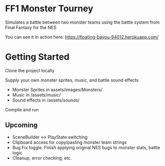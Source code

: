 # FF1 Monster Tourney

Simulates a battle between two monster teams using the battle system from Final Fantasy for the NES

You can see it in action here: https://floating-bayou-94012.herokuapp.com/

# Getting Started

Clone the project locally

Supply your own monster sprites, music, and battle sound effects
* Monster Sprites in assets/images/Monsters/ 
* Music in /assets/music/
* Sound effects in /assets/sounds/

Compile and run

## Upcoming

* SceneBuilder <-> PlayState switching
* Clipboard access for copy/pasting monster team strings
* Bug Fix toggle. Finish applying original NES bugs to monster stats, battle logic
* Cleanup, error checking, etc.